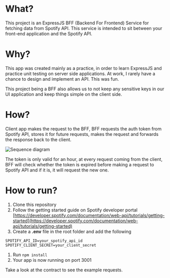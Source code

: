 # What?

This project is an ExpressJS BFF (Backend For Frontend) Service for fetching data from Spotify API. This service is intended to sit between your front-end application and the Spotify API.

# Why?

This app was created mainly as a practice, in order to learn ExpressJS and practice unit testing on server side applications. At work, I rarely have a chance to design and implement an API. This was fun. 

This project being a BFF also allows us to not keep any sensitive keys in our UI application and keep things simple on the client side. 

# How?

Client app makes the request to the BFF, BFF requests the auth token from Spotify API, stores it for future requests, makes the request and forwards the response back to the client.

![Sequence diagram](https://github.com/user-attachments/assets/ced5ed8e-176d-4d3d-a0d2-48ccefdbe6c6)

The token is only valid for an hour, at every request coming from the client, BFF will check whether the token is expired before making a request to Spotify API and if it is, it will request the new one.

# How to run?

1. Clone this repository
2. Follow the getting started guide on Spotify developer portal [https://developer.spotify.com/documentation/web-api/tutorials/getting-started](https://developer.spotify.com/documentation/web-api/tutorials/getting-started)
3. Create a **.env** file in the root folder and add the following 

```shell
SPOTIFY_API_ID=your_spotify_api_id
SPOTIFY_CLIENT_SECRET=your_client_secret
```

1. Run
```npm install```
3. Your app is now running on port 3001

Take a look at the contract to see the example requests.
